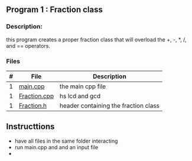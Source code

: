 ## Program 1 : Fraction class

### Description: 

this program creates a proper fraction class that will overload the +, -, *, /, and == operators.

### Files 

|   #   | File             | Description                                        |
| :---: | ---------------- | -------------------------------------------------- |
|   1   | [main.cpp](main.cpp)         | the main cpp file     |
|   1   | [Fraction.cpp](Fraction.cpp)         | hs lcd and gcd   |
|   1   | [Fraction.h](Fraction.h)         | header containing the fraction class|

## Instructtions

* have all files in the same folder interacting
* run main.cpp and and an input file
* 
